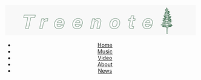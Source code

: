<header>
<a href="index.html">
			<img src="assets/svg/treenote-banner.svg" alt="Treenote" class="banner" id="header-banner" type="image">
		</a>
		<div>
			<nav>
				<ul>
					<li><a href="index.html" class="nav-text">Home</a></li>
					<li><a href="music.html" class="nav-text">Music</a></li>
					<li><a href="video.html" class="nav-text">Video</a></li>
					<li><a href="about.html" class="nav-text">About</a></li>
					<li><a href="news.html" class="nav-text">News</a></li>
				</ul>
			</nav>
		</div>
</header>